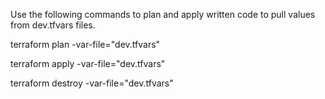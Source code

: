 


Use the following commands to plan and apply written code to pull values from dev.tfvars files.

terraform plan -var-file="dev.tfvars"

terraform apply -var-file="dev.tfvars"

terraform destroy -var-file="dev.tfvars"